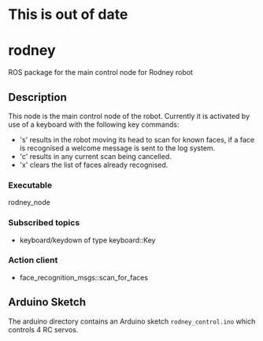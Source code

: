 # This is out of date
# rodney
ROS package for the main control node for Rodney robot
## Description
This node is the main control node of the robot. Currently it is activated by use of a keyboard with the following key commands:
- 's' results in the robot moving its head to scan for known faces, if a face is recognised a welcome message is sent to the log system.
- 'c' results in any current scan being cancelled.
- 'x' clears the list of faces already recognised.
### Executable
rodney_node
### Subscribed topics
- keyboard/keydown of type keyboard::Key
### Action client
- face_recognition_msgs::scan_for_faces
## Arduino Sketch
The arduino directory contains an Arduino sketch `rodney_control.ino` which controls 4 RC servos.
